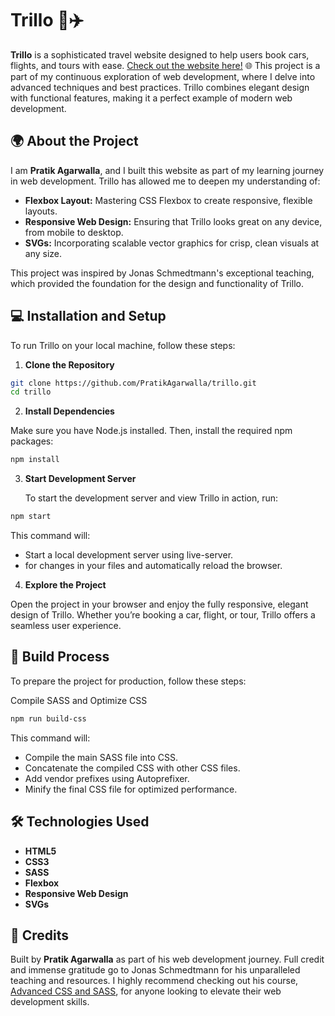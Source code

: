 # Trillo 🧳✈️

**Trillo** is a sophisticated travel website designed to help users book cars, flights, and tours with ease. [Check out the website here!](#) 🌐 This project is a part of my continuous exploration of web development, where I delve into advanced techniques and best practices. Trillo combines elegant design with functional features, making it a perfect example of modern web development.

## 🌍 About the Project

I am **Pratik Agarwalla**, and I built this website as part of my learning journey in web development. Trillo has allowed me to deepen my understanding of:

- **Flexbox Layout:** Mastering CSS Flexbox to create responsive, flexible layouts.
- **Responsive Web Design:** Ensuring that Trillo looks great on any device, from mobile to desktop.
- **SVGs:** Incorporating scalable vector graphics for crisp, clean visuals at any size.

This project was inspired by Jonas Schmedtmann's exceptional teaching, which provided the foundation for the design and functionality of Trillo.

## 💻 Installation and Setup

To run Trillo on your local machine, follow these steps:

1. **Clone the Repository**

```bash
git clone https://github.com/PratikAgarwalla/trillo.git
cd trillo
```

2. **Install Dependencies**

Make sure you have Node.js installed. Then, install the required npm packages:

```bash
npm install
```

3. **Start Development Server**

   To start the development server and view Trillo in action, run:

```bash
npm start
```

This command will:

- Start a local development server using live-server.
- for changes in your files and automatically reload the browser.

4. **Explore the Project**

Open the project in your browser and enjoy the fully responsive, elegant design of Trillo. Whether you’re booking a car, flight, or tour, Trillo offers a seamless user experience.

## 🔧 Build Process

To prepare the project for production, follow these steps:

Compile SASS and Optimize CSS

```bash
npm run build-css
```

This command will:

- Compile the main SASS file into CSS.
- Concatenate the compiled CSS with other CSS files.
- Add vendor prefixes using Autoprefixer.
- Minify the final CSS file for optimized performance.

## 🛠️ Technologies Used

- **HTML5**
- **CSS3**
- **SASS**
- **Flexbox**
- **Responsive Web Design**
- **SVGs**

## 🎨 Credits

Built by **Pratik Agarwalla** as part of his web development journey. Full credit and immense gratitude go to Jonas Schmedtmann for his unparalleled teaching and resources. I highly recommend checking out his course, [Advanced CSS and SASS](https://www.udemy.com/share/101Wkw3@X1Bq7xbD-pL_r-v4ZtkdcInX6pgfwbGok6S8gNZg5Cl4FW4kV6Xzl1BXGW0-HkuXKQ==/), for anyone looking to elevate their web development skills.
